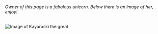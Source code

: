 ###### Owner of this page is a fabolous unicorn. Below there is an image of her, enjoy!

![Image of Kayaraski the great](https://cdn.shopify.com/s/files/1/2551/6908/products/unicorn-01_300x.png?v=1543257623)
